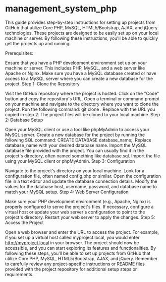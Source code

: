 # management_system_php

This guide provides step-by-step instructions for setting up projects from GitHub that utilize Core PHP, MySQL, HTML5/Bootstrap, AJAX, and jQuery technologies. These projects are designed to be easily set up on your local machine or server. By following these instructions, you'll be able to quickly get the projects up and running.

Prerequisites:

Ensure that you have a PHP development environment set up on your machine or server. This includes PHP, MySQL, and a web server like Apache or Nginx.
Make sure you have a MySQL database created or have access to a MySQL server where you can create a new database for the project.
Step 1: Clone the Repository

Visit the GitHub repository where the project is hosted.
Click on the "Code" button and copy the repository's URL.
Open a terminal or command prompt on your machine and navigate to the directory where you want to clone the project.
Run the following command: git clone <repository-url>. Replace <repository-url> with the URL you copied in step 2.
The project files will be cloned to your local machine.
Step 2: Database Setup

Open your MySQL client or use a tool like phpMyAdmin to access your MySQL server.
Create a new database for the project by running the following SQL command: CREATE DATABASE database_name;. Replace database_name with your desired database name.
Import the MySQL database file provided with the project. You can usually find it in the project's directory, often named something like database.sql. Import the file using your MySQL client or phpMyAdmin.
Step 3: Configuration

Navigate to the project's directory on your local machine.
Look for a configuration file, often named config.php or similar.
Open the configuration file in a text editor and update the database connection details. Modify the values for the database host, username, password, and database name to match your MySQL setup.
Step 4: Web Server Configuration

Make sure your PHP development environment (e.g., Apache, Nginx) is properly configured to serve the project's files.
If necessary, configure a virtual host or update your web server's configuration to point to the project's directory.
Restart your web server to apply the changes.
Step 5: Access the Project

Open a web browser and enter the URL to access the project. For example, if you set up a virtual host called myproject.local, you would enter http://myproject.local in your browser.
The project should now be accessible, and you can start exploring its features and functionalities.
By following these steps, you'll be able to set up projects from GitHub that utilize Core PHP, MySQL, HTML5/Bootstrap, AJAX, and jQuery. Remember to carefully review any project-specific instructions or README files provided with the project repository for additional setup steps or requirements.
